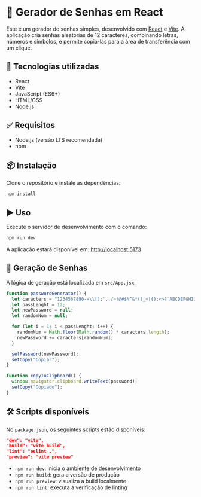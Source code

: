 # 🔐 Gerador de Senhas em React

Este é um gerador de senhas simples, desenvolvido com [React](https://react.dev/) e [Vite](https://vitejs.dev/). A aplicação cria senhas aleatórias de 12 caracteres, combinando letras, números e símbolos, e permite copiá-las para a área de transferência com um clique.

## 🚀 Tecnologias utilizadas

- React
- Vite
- JavaScript (ES6+)
- HTML/CSS
- Node.js

## ✅ Requisitos

- Node.js (versão LTS recomendada)  
- npm

## 📦 Instalação

Clone o repositório e instale as dependências:

```bash
npm install
```

## ▶️ Uso

Execute o servidor de desenvolvimento com o comando:

```bash
npm run dev
```

A aplicação estará disponível em: [http://localhost:5173](http://localhost:5173)

## 🔁 Geração de Senhas

A lógica de geração está localizada em `src/App.jsx`:

```javascript
function passwordGenerator() {
  let caracters = "1234567890-=\\[];',./~!@#$%^&*()_+|{}:<>?`ABCDEFGHIJKLMNOPQRSTUVWXYZabcdefghijklmnopqrstuvwxyz";
  let passLenght = 12;
  let newPassword = null;
  let randomNum = null;

  for (let i = 1; i < passLenght; i++) {
    randomNum = Math.floor(Math.random() * caracters.length);
    newPassword += caracters[randomNum];
  }

  setPassword(newPassword);
  setCopy("Copiar");
}

function copyToClipboard() {
  window.navigator.clipboard.writeText(password);
  setCopy("Copiado");
}
```

## 🛠 Scripts disponíveis

No `package.json`, os seguintes scripts estão disponíveis:

```json
"dev": "vite",
"build": "vite build",
"lint": "eslint .",
"preview": "vite preview"
```

- `npm run dev`: inicia o ambiente de desenvolvimento
- `npm run build`: gera a versão de produção
- `npm run preview`: visualiza a build localmente
- `npm run lint`: executa a verificação de linting
